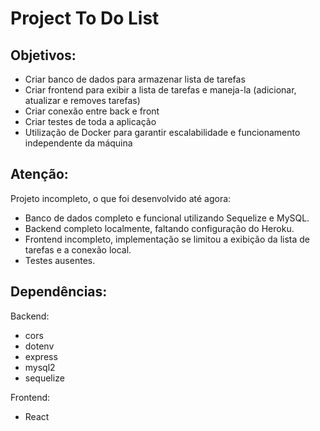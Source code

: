 # Project To Do List

## Objetivos:

- Criar banco de dados para armazenar lista de tarefas
- Criar frontend para exibir a lista de tarefas e maneja-la (adicionar, atualizar e removes tarefas)
- Criar conexão entre back e front
- Criar testes de toda a aplicação
- Utilização de Docker para garantir escalabilidade e funcionamento independente da máquina

## Atenção:

Projeto incompleto, o que foi desenvolvido até agora:

- Banco de dados completo e funcional utilizando Sequelize e MySQL.
- Backend completo localmente, faltando configuração do Heroku.
- Frontend incompleto, implementação se limitou a exibição da lista de tarefas e a conexão local.
- Testes ausentes.

## Dependências:

Backend:

- cors
- dotenv
- express
- mysql2
- sequelize

Frontend:

- React
